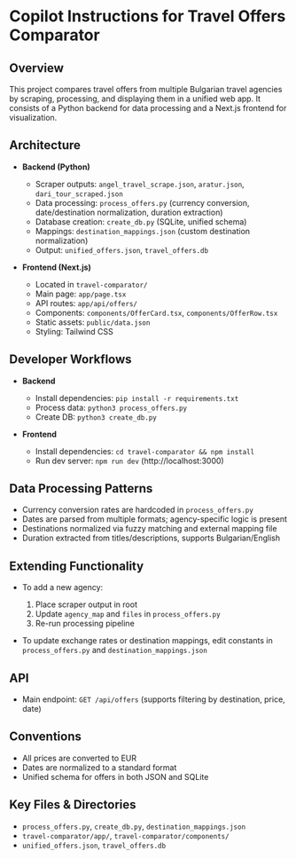 # Copilot Instructions for Travel Offers Comparator

## Overview

This project compares travel offers from multiple Bulgarian travel agencies by scraping, processing, and displaying them in a unified web app. It consists of a Python backend for data processing and a Next.js frontend for visualization.

## Architecture

- **Backend (Python)**
  - Scraper outputs: `angel_travel_scrape.json`, `aratur.json`, `dari_tour_scraped.json`
  - Data processing: `process_offers.py` (currency conversion, date/destination normalization, duration extraction)
  - Database creation: `create_db.py` (SQLite, unified schema)
  - Mappings: `destination_mappings.json` (custom destination normalization)
  - Output: `unified_offers.json`, `travel_offers.db`

- **Frontend (Next.js)**
  - Located in `travel-comparator/`
  - Main page: `app/page.tsx`
  - API routes: `app/api/offers/`
  - Components: `components/OfferCard.tsx`, `components/OfferRow.tsx`
  - Static assets: `public/data.json`
  - Styling: Tailwind CSS

## Developer Workflows

- **Backend**
  - Install dependencies: `pip install -r requirements.txt`
  - Process data: `python3 process_offers.py`
  - Create DB: `python3 create_db.py`

- **Frontend**
  - Install dependencies: `cd travel-comparator && npm install`
  - Run dev server: `npm run dev` (http://localhost:3000)

## Data Processing Patterns

- Currency conversion rates are hardcoded in `process_offers.py`
- Dates are parsed from multiple formats; agency-specific logic is present
- Destinations normalized via fuzzy matching and external mapping file
- Duration extracted from titles/descriptions, supports Bulgarian/English

## Extending Functionality

- To add a new agency:
  1. Place scraper output in root
  2. Update `agency_map` and `files` in `process_offers.py`
  3. Re-run processing pipeline

- To update exchange rates or destination mappings, edit constants in `process_offers.py` and `destination_mappings.json`

## API

- Main endpoint: `GET /api/offers` (supports filtering by destination, price, date)

## Conventions

- All prices are converted to EUR
- Dates are normalized to a standard format
- Unified schema for offers in both JSON and SQLite

## Key Files & Directories

- `process_offers.py`, `create_db.py`, `destination_mappings.json`
- `travel-comparator/app/`, `travel-comparator/components/`
- `unified_offers.json`, `travel_offers.db`
